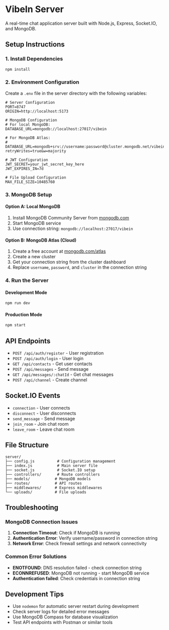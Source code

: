 # VibeIn Server

A real-time chat application server built with Node.js, Express, Socket.IO, and MongoDB.

## Setup Instructions

### 1. Install Dependencies

```bash
npm install
```

### 2. Environment Configuration

Create a `.env` file in the server directory with the following variables:

```env
# Server Configuration
PORT=8747
ORIGIN=http://localhost:5173

# MongoDB Configuration
# For local MongoDB:
DATABASE_URL=mongodb://localhost:27017/vibein

# For MongoDB Atlas:
# DATABASE_URL=mongodb+srv://username:password@cluster.mongodb.net/vibein?retryWrites=true&w=majority

# JWT Configuration
JWT_SECRET=your_jwt_secret_key_here
JWT_EXPIRES_IN=7d

# File Upload Configuration
MAX_FILE_SIZE=10485760
```

### 3. MongoDB Setup

#### Option A: Local MongoDB
1. Install MongoDB Community Server from [mongodb.com](https://www.mongodb.com/try/download/community)
2. Start MongoDB service
3. Use connection string: `mongodb://localhost:27017/vibein`

#### Option B: MongoDB Atlas (Cloud)
1. Create a free account at [mongodb.com/atlas](https://www.mongodb.com/atlas)
2. Create a new cluster
3. Get your connection string from the cluster dashboard
4. Replace `username`, `password`, and `cluster` in the connection string

### 4. Run the Server

#### Development Mode
```bash
npm run dev
```

#### Production Mode
```bash
npm start
```

## API Endpoints

- `POST /api/auth/register` - User registration
- `POST /api/auth/login` - User login
- `GET /api/contacts` - Get user contacts
- `POST /api/messages` - Send message
- `GET /api/messages/:chatId` - Get chat messages
- `POST /api/channel` - Create channel

## Socket.IO Events

- `connection` - User connects
- `disconnect` - User disconnects
- `send_message` - Send message
- `join_room` - Join chat room
- `leave_room` - Leave chat room

## File Structure

```
server/
├── config.js          # Configuration management
├── index.js           # Main server file
├── socket.js          # Socket.IO setup
├── controllers/       # Route controllers
├── models/           # MongoDB models
├── routes/           # API routes
├── middlewares/      # Express middlewares
└── uploads/          # File uploads
```

## Troubleshooting

### MongoDB Connection Issues

1. **Connection Timeout**: Check if MongoDB is running
2. **Authentication Error**: Verify username/password in connection string
3. **Network Error**: Check firewall settings and network connectivity

### Common Error Solutions

- **ENOTFOUND**: DNS resolution failed - check connection string
- **ECONNREFUSED**: MongoDB not running - start MongoDB service
- **Authentication failed**: Check credentials in connection string

## Development Tips

- Use `nodemon` for automatic server restart during development
- Check server logs for detailed error messages
- Use MongoDB Compass for database visualization
- Test API endpoints with Postman or similar tools 